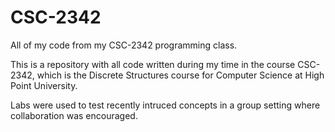 # CSC-2342
All of my code from my CSC-2342 programming class.

This is a repository with all code written during my time in the course CSC-2342, which is the Discrete Structures course for Computer Science at High Point University.

Labs were used to test recently intruced concepts in a group setting where collaboration was encouraged.
